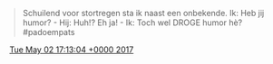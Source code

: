 > Schuilend voor stortregen sta ik naast een onbekende\. Ik: Heb jij humor? \- Hij: Huh\!? Eh ja\! \- Ik: Toch wel DROGE humor hè? \#padoempats

<img src="../../media/tweet.ico" width="12" /> [Tue May 02 17:13:04 +0000 2017](https://twitter.com/DromerDenker/status/859455713105653762)